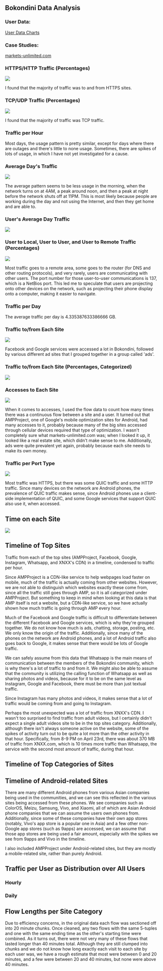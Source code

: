 ## Bokondini Data Analysis

### User Data:

[User Data Charts](users.md)

### Case Studies:

[markets-unlimited.com](markets-unlimited_case_study.md)

### HTTPS/HTTP Traffic (Percentages)

![](graphs/https_and_http.png)

I found that the majority of traffic was to and from HTTPS sites.

### TCP/UDP Traffic (Percentages)

![](graphs/tcp_and_udp.png)

I found that the majority of traffic was TCP traffic.

### Traffic per Hour

<object width="100%" height="400" type="text/html" data="hourly_timeline_chart.html"></object>

Most days, the usage pattern is pretty similar, except for days where there are outages and there's little to none usage. Sometimes, there are spikes of lots of usage, in which I have not yet investigated for a cause.

### Average Day's Traffic

![](graphs/avg_day.png)

The average pattern seems to be less usage in the morning, when the network turns on at 4AM, a peak around noon, and then a peak at night before the network shuts off at 11PM. This is most likely because people are working during the day and not using the Internet, and then they get home and are able to.

### User's Average Day Traffic

![](graphs/user_average_hourly.png)

### User to Local, User to User, and User to Remote Traffic (Percentages)

![](graphs/local_netbios_remote.png)

Most traffic goes to a remote area, some goes to the router (for DNS and other routing protocols), and very rarely, users are communicating with other users. The port number for those user-to-user communications is 137, which is a NetBios port. This led me to speculate that users are projecting onto other devices on the network, such as projecting their phone display onto a computer, making it easier to navigate.

### Traffic per Day

<object width="100%" height="400" type="text/html" data="graphs/daily_timeline_chart.html"></object>

The average traffic per day is 4.335387633386666 GB.

### Traffic to/from Each Site

![](graphs/sites_traffic.png)

Facebook and Google services were accessed a lot in Bokondini, followed by various different ad sites that I grouped together in a group called 'ads'. 

### Traffic to/from Each Site (Percentages, Categorized)

![](graphs/site_categorized.png)

### Accesses to Each Site

![](graphs/sites_accesses.png)

When it comes to accesses, I used the flow data to count how many times there was a continuous flow between a site and a user. It turned out that AMPProject, one of Google's mobile optimization sites for Android, had many accesses to it, probably because many of the big sites accessed through cellular devices required that type of optimization. I wasn't completely sure what markets-unlimited.com was; when I looked it up, it looked like a real estate site, which didn't make sense to me. Additionally, ads were quite prevalent yet again, probably because each site needs to make its own money.

### Traffic per Port Type

![](graphs/port_accesses_interactive.svg)

Most traffic was HTTPS, but there was some QUIC traffic and some HTTP traffic. Since many devices on the network are Android phones, the prevalence of QUIC traffic makes sense, since Android phones use a client-side implementation of QUIC, and some Google services that support QUIC also use it, when accessed.

## Time on each Site

![](graphs/site_times.png)

## Timeline of Top Sites

<object width="100%" height="400" type="text/html" data="graphs/top_sites_chart.html"></object>

Traffic from each of the top sites (AMPProject, Facebook, Google, Instagram, Whatsapp, and XNXX's CDN) in a timeline, condensed to traffic per hour.

Since AMPProject is a CDN-like service to help webpages load faster on mobile, much of the traffic is actually coming from other websites. However, we are not able to distinguish which websites exactly these come from, since all the traffic still goes through AMP, so it is all categorized under AMPProject. But something to keep in mind when looking at this data is that AMP itself is not a website, but a CDN-like service, so we have actually shown how much traffic is going through AMP every hour.

Much of the Facebook and Google traffic is difficult to differentiate between the different Facebook and Google services, which is why they're grouped together. We do not know how much is ads, chatting, storage, posting, etc. We only know the origin of the traffic. Additionally, since many of the phones on the network are Android phones, and a lot of Android traffic also goes back to Google, it makes sense that there would be lots of Google traffic.

We can safely assume from this data that Whatsapp is the main means of communication between the members of the Bokondini community, which is why there's a lot of traffic to and from it. We might also be able to assume that the community is utilizing the calling function of Whatsapp as well as sharing photos and videos, because for it to be on the same level as Instagram, Google and Facebook, there must be more than just textual traffic.

Since Instagram has many photos and videos, it makes sense that a lot of traffic would be coming from and going to Instagram.

Perhaps the most unexpected was a lot of traffic from XNXX's CDN. I wasn't too surprised to find traffic from adult videos, but I certainly didn't expect a single adult videos site to be in the top sites category. Additionally, although there isn't always someone active on the website, some of the spikes of activity turn out to be quite a lot more than the other activity in that hour. Specifically, from 8-9 PM on April 23rd, there was about 370 MB of traffic from XNXX.com, which is 10 times more traffic than Whatsapp, the service with the second most amount of traffic, during that hour. 

## Timeline of Top Categories of Sites

<object width="100%" height="400" type="text/html" data="graphs/categorized_timeline_chart.html"></object>

## Timeline of Android-related Sites

<object width="100%" height="400" type="text/html" data="graphs/android_categorized_timeline_chart.html"></object>

There are many different Android phones from various Asian companies being used in the communities, and we can see this reflected in the various sites being accessed from these phones. We see companies such as ColorOS, Meizu, Samsung, Vivo, and Xiaomi, all of which are Asian Android phone companies that we can assume the users own phones from. Additionally, since some of these companies have their own app stores (notably, Vivo's app store is a popular one in Asia) and a few other non-Google app stores (such as 9apps) are accessed, we can assume that those app stores are being used a fair amount, especially with the spikes we see from 9apps and Vivo in the timeline.

I also included AMPProject under Android-related sites, but they are mostly a mobile-related site, rather than purely Android.

## Traffic per User as Distribution over All Users
### Hourly

<object width="100%" height="400" type="text/html" data="graphs/users/user_distr_traffic_hourly_violin.html"></object>

<object width="100%" height="400" type="text/html" data="graphs/users/user_distr_traffic_hourly_boxplot.html"></object>

### Daily

<object width="100%" height="400" type="text/html" data="graphs/users/user_distr_traffic_daily_violin.html"></object>

<object width="100%" height="400" type="text/html" data="graphs/users/user_distr_traffic_daily_boxplot.html"></object>

## Flow Lengths per Site Category

<object width="100%" height="400" type="text/html" data="graphs/users/category_count_distr_ridgeline.html"></object>

Due to efficiency concerns, in the original data each flow was sectioned off into 20 minute chunks. Once cleaned, any two flows with the same 5-tuples and one with the same ending time as the other's starting time were combined. As it turns out, there were not very many of these flows that lasted longer than 40 minutes total. Although they are still clumped into chunks and we do not know how long exactly each visit to each site by each user was, we have a rough estimate that most were between 0 and 20 minutes, and a few were between 20 and 40 minutes, but none were above 40 minutes.
